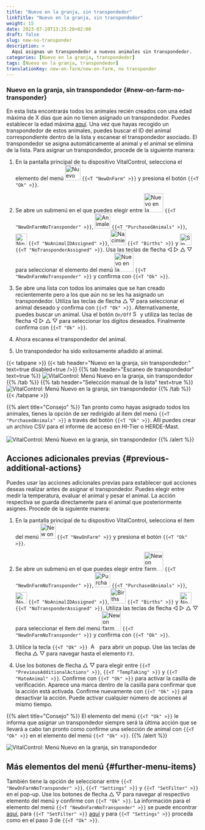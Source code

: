 ```yaml
---
title: "Nuevo en la granja, sin transpondedor"
linkTitle: "Nuevo en la granja, sin transpondedor"
weight: 15
date: 2023-07-28T13:25:28+02:00
draft: false
slug: new-no-transponder
description: >
  Aquí asignas un transpondedor a nuevos animales sin transpondedor.
categories: [Nuevo en la granja, transpondedor]
tags: [Nuevo en la granja, transpondedor]
translationKey: new-on-farm/new-on-farm, no transponder
---
```

### Nuevo en la granja, sin transpondedor {#new-on-farm-no-transponder}

En esta lista encontrarás todos los animales recién creados con una edad máxima de X días que aún no tienen asignado un transpondedor. Puedes establecer la edad máxima [aquí](/es/docs/settings/animal-registration/#set-default-values). Una vez que hayas recogido un transpondedor de estos animales, puedes buscar el ID del animal correspondiente dentro de la lista y escanear el transpondedor asociado. El transpondedor se asigna automáticamente al animal y el animal se elimina de la lista. Para asignar un transpondedor, procede de la siguiente manera:

1. En la pantalla principal de tu dispositivo VitalControl, selecciona el elemento del menú <img src="/icons/main/new-on-farm.svg" width="40" align="bottom" alt="Nuevo en la granja" /> `{{<T "NewOnFarm" >}}` y presiona el botón `{{<T "Ok" >}}`.

2. Se abre un submenú en el que puedes elegir entre <img src="/icons/registration/new-on-farm-no-transponder.svg" width="50" align="bottom" alt="Nuevo en la granja, sin transpondedor" /> `{{<T "NewOnFarmNoTransponder" >}}`, <img src="/icons/main/new-on-farm.svg" width="40" align="bottom" alt="Animales comprados" /> `{{<T "PurchasedAnimals" >}}`, <img src="/icons/registration/no-eartag-number.svg" width="30" align="bottom" alt="Ningún ID   de animal" /> `{{<T "NoAnimalIDAssigned" >}}`, <img src="/icons/main/births.svg" width="40" align="bottom" alt="Nacimientos" /> `{{<T "Births" >}}` y <img src="/icons/registration/no-transponder.svg" width="30" align="bottom" alt="Sin transpondedor asignado" /> `{{<T "NoTransponderAssigned" >}}`. Usa las teclas de flecha ◁ ▷ △ ▽ para seleccionar el elemento del menú <img src="/icons/registration/new-on-farm-no-transponder.svg" width="50" align="bottom" alt="Nuevo en la granja, sin transpondedor" /> `{{<T "NewOnFarmNoTransponder" >}}` y confirma con `{{<T "Ok" >}}`.

3. Se abre una lista con todos los animales que se han creado recientemente pero a los que aún no se les ha asignado un transpondedor. Utiliza las teclas de flecha △ ▽ para seleccionar el animal deseado y confirma con `{{<T "Ok" >}}`. Alternativamente, puedes buscar un animal. Usa el botón `On/Off` <img src="/icons/footer/search.svg" width="15" align="bottom" alt="Search" /> y utiliza las teclas de flecha ◁ ▷ △ ▽ para seleccionar los dígitos deseados. Finalmente confirma con `{{<T "Ok" >}}`.

4. Ahora escanea el transpondedor del animal.

5. Un transpondedor ha sido exitosamente añadido al animal.

{{< tabpane >}}
{{< tab header="Nuevo en la granja, sin transpondedor:" text=true disabled=true />}}
{{% tab header="Escaneo de transpondedor" text=true %}}
![VitalControl: Menú Nuevo en la granja, sin transpondedor](../images/notransponder-scan.png "Nuevo en la granja, sin transpondedor")
{{% /tab %}}
{{% tab header="Selección manual de la lista" text=true %}}
![VitalControl: Menú Nuevo en la granja, sin transpondedor](../images/notransponder.png "Nuevo en la granja, sin transpondedor")
{{% /tab %}}
{{< /tabpane >}}

{{% alert title="Consejo" %}}
Tan pronto como hayas asignado todos los animales, tienes la opción de ser redirigido al ítem del menú `{{<T "PurchasedAnimals" >}}` a través del botón `{{<T "Ok" >}}`. Allí puedes crear un archivo CSV para el informe de acceso en HI-Tier o HERDE-Mast. <br/>
<br/>
![VitalControl: Menú Nuevo en la granja, sin transpondedor](../images/redirect.png "Redirección")
{{% /alert %}}

## Acciones adicionales previas {#previous-additional-actions}

Puedes usar las acciones adicionales previas para establecer qué acciones deseas realizar antes de asignar el transpondedor. Puedes elegir entre medir la temperatura, evaluar el animal y pesar el animal. La acción respectiva se guarda directamente para el animal que posteriormente asignes. Procede de la siguiente manera:

1. En la pantalla principal de tu dispositivo VitalControl, selecciona el ítem del menú <img src="/icons/main/new-on-farm.svg" width="40" align="bottom" alt="New on farm" /> `{{<T "NewOnFarm" >}}` y presiona el botón `{{<T "Ok" >}}`.

2. Se abre un submenú en el que puedes elegir entre <img src="/icons/registration/new-on-farm-no-transponder.svg" width="50" align="bottom" alt="New on farm, no transponder" /> `{{<T "NewOnFarmNoTransponder" >}}`, <img src="/icons/main/new-on-farm.svg" width="40" align="bottom" alt="Purchased animals" /> `{{<T "PurchasedAnimals" >}}`, <img src="/icons/registration/no-eartag-number.svg" width="30" align="bottom" alt="No national animal ID" /> `{{<T "NoAnimalIDAssigned" >}}`, <img src="/icons/main/births.svg" width="40" align="bottom" alt="Births" /> `{{<T "Births" >}}` y <img src="/icons/registration/no-transponder.svg" width="30" align="bottom" alt="No transponder assigned" /> `{{<T "NoTransponderAssigned" >}}`. Utiliza las teclas de flecha ◁ ▷ △ ▽ para seleccionar el ítem del menú <img src="/icons/registration/new-on-farm-no-transponder.svg" width="50" align="bottom" alt="New on farm, no transponder" /> `{{<T "NewOnFarmNoTransponder" >}}` y confirma con `{{<T "Ok" >}}`.

3. Utilice la tecla `{{<T "Ok" >}}` &nbsp;<img src="/icons/footer/open-popup.svg" width="15" align="bottom" alt="Aufruf Popup" />&nbsp; para abrir un popup. Use las teclas de flecha △ ▽ para navegar hasta el elemento `F3`.

4. Use los botones de flecha △ ▽ para elegir entre `{{<T "PreviousAdditionalActions" >}}`, `{{<T "TempTaking" >}}` y `{{<T "RateAnimal" >}}`. Confirme con `{{<T "Ok" >}}` para activar la casilla de verificación. Aparece una marca dentro de la casilla para confirmar que la acción está activada. Confirme nuevamente con `{{<T "Ok" >}}` para desactivar la acción. Puede activar cualquier número de acciones al mismo tiempo.

{{% alert title="Consejo" %}}
El elemento del menú `{{<T "Ok" >}}` le informa que asignar un transpondedor siempre será la última acción que se llevará a cabo tan pronto como confirme una selección de animal con `{{<T "Ok" >}}` en el elemento del menú `{{<T "Ok" >}}`.
{{% /alert %}}

![VitalControl: Menú Nuevo en la granja, sin transpondedor](../images/actions.png "Acciones adicionales")

 ## Más elementos del menú {#further-menu-items}

También tiene la opción de seleccionar entre `{{<T "NewOnFarmNoTransponder" >}}`, `{{<T "Settings" >}}` y `{{<T "SetFilter" >}}` en el pop-up. Use los botones de flecha △ ▽ para navegar al respectivo elemento del menú y confirme con `{{<T "Ok" >}}`. La información para el elemento del menú `{{<T "NewOnFarmNoTransponder" >}}` se puede encontrar [aquí](/es/docs/settings/animal-registration/#set-default-values), para `{{<T "SetFilter" >}}` [aquí](/es/docs/filter/) y para `{{<T "Settings" >}}` proceda como en el paso 3 de `{{<T "Ok" >}}`.
